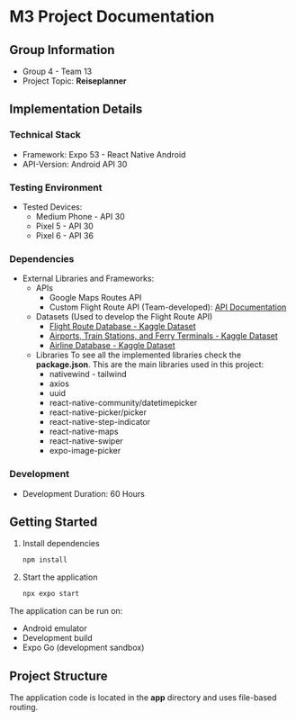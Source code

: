 # M3 Project Documentation

## Group Information
* Group 4 - Team 13
* Project Topic: **Reiseplanner**

## Implementation Details

### Technical Stack
* Framework: Expo 53 - React Native Android
* API-Version:	Android API 30

### Testing Environment
* Tested Devices: 
  * Medium Phone - API 30
  * Pixel 5 - API 30
  * Pixel 6 - API 36

### Dependencies
* External Libraries and Frameworks:
    * APIs
      * Google Maps Routes API
      * Custom Flight Route API (Team-developed): [API Documentation](https://hci-backend-541730464130.europe-central2.run.app/docs)
    * Datasets (Used to develop the Flight Route API)
      * [Flight Route Database - Kaggle Dataset](https://www.kaggle.com/datasets/open-flights/flight-route-database)
      * [Airports, Train Stations, and Ferry Terminals - Kaggle Dataset](https://www.kaggle.com/datasets/open-flights/airports-train-stations-and-ferry-terminals)
      * [Airline Database - Kaggle Dataset](https://www.kaggle.com/datasets/open-flights/airline-database)
   * Libraries
      To see all the implemented libraries check the **package.json**. This are the main libraries used in this project:
      * nativewind - tailwind
      * axios
      * uuid
      * react-native-community/datetimepicker
      * react-native-picker/picker
      * react-native-step-indicator
      * react-native-maps
      * react-native-swiper
      * expo-image-picker

### Development
* Development Duration: 60 Hours

## Getting Started

1. Install dependencies
   ```bash
   npm install
   ```

2. Start the application
   ```bash
   npx expo start
   ```

The application can be run on:
- Android emulator
- Development build
- Expo Go (development sandbox)

## Project Structure
The application code is located in the **app** directory and uses file-based routing.